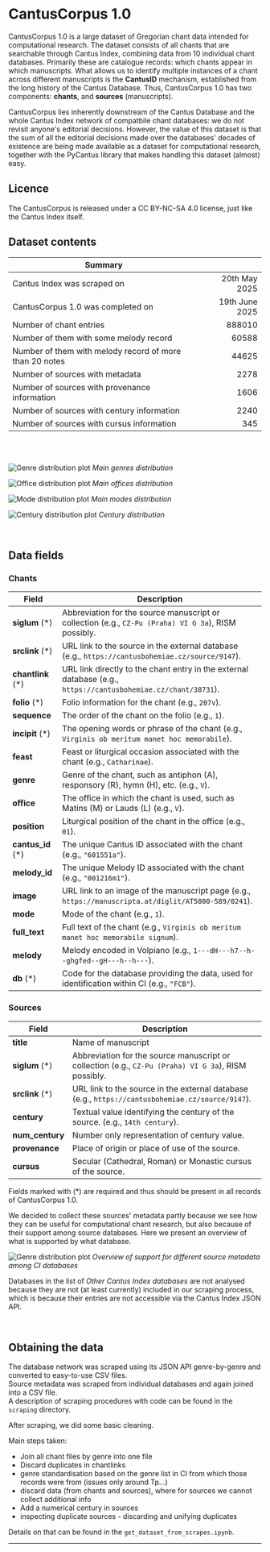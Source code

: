 CantusCorpus 1.0
========================

CantusCorpus 1.0 is a large dataset of Gregorian chant data intended for computational research.
The dataset consists of all chants that are searchable through Cantus Index, combining data from 10 individual
chant databases. Primarily these are catalogue records: which chants appear in which manuscripts.
What allows us to identify multiple instances of a chant across different manuscripts
is the **CantusID** mechanism, established from the long history of the Cantus Database.
Thus, CantusCorpus 1.0 has two components: **chants**, and **sources** (manuscripts).

CantusCorpus lies inherently downstream of the Cantus Database and the whole Cantus Index network
of compatbile chant databases: we do not revisit anyone's editorial decisions. However, the value
of this dataset is that the sum of all the editorial decisions made over the databases' decades of existence
are being made available as a dataset for computational research, together with the PyCantus library
that makes handling this dataset (almost) easy.

## Licence

The CantusCorpus is released under a CC BY-NC-SA 4.0 license, just like the Cantus Index itself.


## Dataset contents

Summary | |
----- | -----: |
Cantus Index was scraped on | 20th May 2025
CantusCorpus 1.0 was completed on | 19th June 2025
Number of chant entries | 888010
Number of them with some melody record |60588
Number of them with melody record of more than 20 notes | 44625
Number of sources with metadata | 2278
Number of sources with provenance information | 1606
Number of sources with century information | 2240
Number of sources with cursus information | 345

<br/><br/>

![Genre distribution plot](img/genre_distr.png "Main genres distribution")
*Main genres distribution*

![Office distribution plot](img/office_distr.png "Main offices distribution")
*Main offices distribution*

![Mode distribution plot](img/mode_distr.png "Main modes distribution")
*Main modes distribution*

![Century distribution plot](img/century_distr.png "Centuries distribution")
*Century distribution*

<br/>

## Data fields
### Chants
Field | Description
----- | ------
**siglum** (*) | Abbreviation for the source manuscript or collection (e.g., `CZ-Pu (Praha) VI G 3a`), RISM possibly.
**srclink** (*) | URL link to the source in the external database (e.g., `https://cantusbohemiae.cz/source/9147`).
**chantlink** (*) | URL link directly to the chant entry in the external database (e.g., `https://cantusbohemiae.cz/chant/38731`).
**folio** (*) | Folio information for the chant (e.g., `207v`).
**sequence** | The order of the chant on the folio (e.g., `1`).
**incipit** (*) | The opening words or phrase of the chant (e.g., `Virginis ob meritum manet hoc memorabile`).
**feast** | Feast or liturgical occasion associated with the chant (e.g., `Catharinae`).
**genre** | Genre of the chant, such as antiphon (A), responsory (R), hymn (H), etc. (e.g., `V`).
**office** | The office in which the chant is used, such as Matins (M) or Lauds (L) (e.g., `V`).
**position** | Liturgical position of the chant in the office (e.g., `01`).
**cantus_id** (*) | The unique Cantus ID associated with the chant (e.g., `"601551a"`).
**melody_id** | The unique Melody ID associated with the chant (e.g., `"001216m1"`).
**image** | URL link to an image of the manuscript page (e.g., `https://manuscripta.at/diglit/AT5000-589/0241`).
**mode** | Mode of the chant (e.g., `1`).
**full_text** | Full text of the chant (e.g., `Virginis ob meritum manet hoc memorabile signum`).
**melody** | Melody encoded in Volpiano (e.g., `1---dH---h7--h--ghgfed--gH---h--h---`).
**db** (*) | Code for the database providing the data, used for identification within CI (e.g., `"FCB"`).

### Sources
Field | Description
----- | ------
**title** | Name of manuscript
**siglum** (*) | Abbreviation for the source manuscript or collection (e.g., `CZ-Pu (Praha) VI G 3a`), RISM possibly.
**srclink** (*) | URL link to the source in the external database (e.g., `https://cantusbohemiae.cz/source/9147`).
**century** | Textual value identifying the century of the source. (e.g., `14th century`).
**num_century** | Number only representation of century value.
**provenance** | Place of origin or place of use of the source.
**cursus** | Secular (Cathedral, Roman) or Monastic cursus of the source.


Fields marked with (*) are required and thus should be present in all records of CantusCorpus 1.0.

We decided to collect these sources' metadata partly because we see how they can be useful for computational chant research, but also because of their support among source databases. Here we present an overview of what is supported by what database.  


![Genre distribution plot](img/source_metadata_support.png "")
*Overview of support for different source metadata among CI databases*

Databases in the list of *Other Cantus Index databases* are not analysed because they are not (at least currently) included in our scraping process, which is because their entries are not accessible via the Cantus Index JSON API. 

<br/>


## Obtaining the data

The database network was scraped using its JSON API genre-by-genre and converted to easy-to-use CSV files.  
Source metadata was scraped from individual databases and again joined into a CSV file.  
A description of scraping procedures with code can be found in the `scraping` directory.  

After scraping, we did some basic cleaning.  

Main steps taken:
- Join all chant files by genre into one file
- Discard duplicates in chantlinks
- genre standardisation based on the genre list in CI from which those records were from (issues only around Tp...)
- discard data (from chants and sources), where for sources we cannot collect additional info
- Add a numerical century in sources
- inspecting duplicate sources - discarding and unifying duplicates

Details on that can be found in the `get_dataset_from_scrapes.ipynb`.  
____________________

